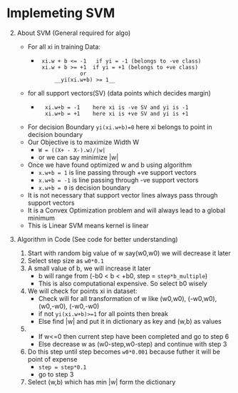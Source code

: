 # Implemeting SVM 
2. About SVM (General required for algo)
	* For all xi in training Data:
		 * ```	
		 	xi.w + b <= -1   if yi = -1 (belongs to -ve class)
		 	xi.w + b >= +1	if yi = +1 (belongs to +ve class)
		 				or
		 	 	__yi(xi.w+b) >= 1__
		 	```
	* for all support vectors(SV) (data points which decides margin)
		* ```
			xi.w+b = -1    here xi is -ve SV and yi is -1
			xi.w+b = +1    here xi is +ve SV and yi is +1
			```
	* For decision Boundary `yi(xi.w+b)=0` here xi belongs to point in decision boundary
	* Our Objective is to maximize Width W
		* `W = ((X+ - X-).w)/|w|`
		* or we can say minimize |w|
	* Once we have found optimized w and b using algorithm
		* `x.w+b = 1` is line passing through +ve support vectors
		* `x.w+b = -1` is line passing through -ve support vectors
		* `x.w+b = 0` is decision boundary
	* It is not necessary that support vector lines always pass through support vectors
	* It is a Convex Optimization problem and will always lead to a global minimum
	* This is Linear SVM means kernel is linear

3. Algorithm in Code (See code for better understanding)
	1. Start with random big value of w say(w0,w0) we will decrease it later
	2. Select step size as `w0*0.1` 
	3. A small value of b, we will increase it later
		* b will range from (-b0 < b < +b0, step = `step*b_multiple`)
		* This is also computational expensive. So select b0 wisely 
	4. We will check for points xi in dataset:
		* Check will for all transformation of w like (w0,w0), (-w0,w0), (w0,-w0), (-w0,-w0)
		* if not `yi(xi.w+b)>=1` for all points then break
		* Else find |w| and put it in dictionary as key and (w,b) as values 
	5. 
		* If w<=0 then current step have been completed and go to step 6
		* Else decrease w as (w0-step,w0-step) and continue with step 3
	6.  Do this step until step becomes `w0*0.001` because futher it will be point of expense
		* `step = step*0.1` 
		* go to step 3
	7. Select (w,b) which has min |w| form the dictionary 
